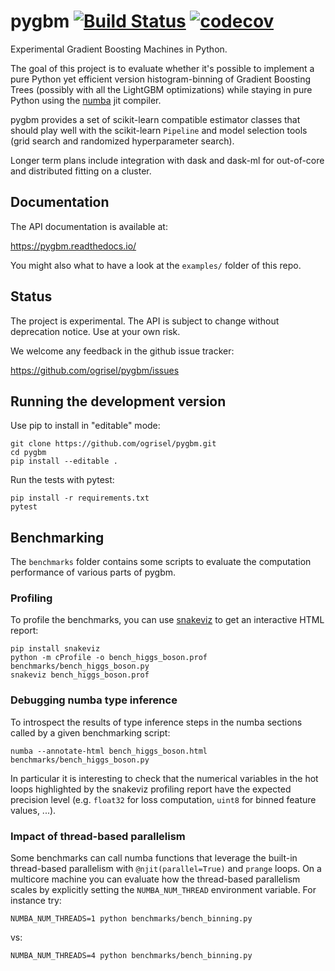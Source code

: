 # pygbm [![Build Status](https://travis-ci.org/ogrisel/pygbm.svg?branch=master)](https://travis-ci.org/ogrisel/pygbm) [![codecov](https://codecov.io/gh/ogrisel/pygbm/branch/master/graph/badge.svg)](https://codecov.io/gh/ogrisel/pygbm)


Experimental Gradient Boosting Machines in Python.

The goal of this project is to evaluate whether it's possible to
implement a pure Python yet efficient version histogram-binning of
Gradient Boosting Trees (possibly with all the LightGBM optimizations)
while staying in pure Python using the [numba](http://numba.pydata.org/)
jit compiler.

pygbm provides a set of scikit-learn compatible estimator classes that
should play well with the scikit-learn `Pipeline` and model selection
tools (grid search and randomized hyperparameter search).

Longer term plans include integration with dask and dask-ml for
out-of-core and distributed fitting on a cluster.

## Documentation

The API documentation is available at:

https://pygbm.readthedocs.io/

You might also what to have a look at the `examples/` folder of this repo.

## Status

The project is experimental. The API is subject to change without deprecation notice. Use at your own risk.

We welcome any feedback in the github issue tracker:

https://github.com/ogrisel/pygbm/issues

## Running the development version

Use pip to install in "editable" mode:

    git clone https://github.com/ogrisel/pygbm.git
    cd pygbm
    pip install --editable .

Run the tests with pytest:

    pip install -r requirements.txt
    pytest

## Benchmarking

The `benchmarks` folder contains some scripts to evaluate the computation
performance of various parts of pygbm.

### Profiling

To profile the benchmarks, you can use
[snakeviz](https://jiffyclub.github.io/snakeviz/) to get an interactive
HTML report:

    pip install snakeviz
    python -m cProfile -o bench_higgs_boson.prof benchmarks/bench_higgs_boson.py
    snakeviz bench_higgs_boson.prof

### Debugging numba type inference

To introspect the results of type inference steps in the numba sections
called by a given benchmarking script:

    numba --annotate-html bench_higgs_boson.html benchmarks/bench_higgs_boson.py

In particular it is interesting to check that the numerical variables in
the hot loops highlighted by the snakeviz profiling report have the
expected precision level (e.g. `float32` for loss computation, `uint8`
for binned feature values, ...).

### Impact of thread-based parallelism

Some benchmarks can call numba functions that leverage the built-in
thread-based parallelism with `@njit(parallel=True)` and `prange` loops.
On a multicore machine you can evaluate how the thread-based parallelism
scales by explicitly setting the `NUMBA_NUM_THREAD` environment
variable. For instance try:

    NUMBA_NUM_THREADS=1 python benchmarks/bench_binning.py

vs:

    NUMBA_NUM_THREADS=4 python benchmarks/bench_binning.py

